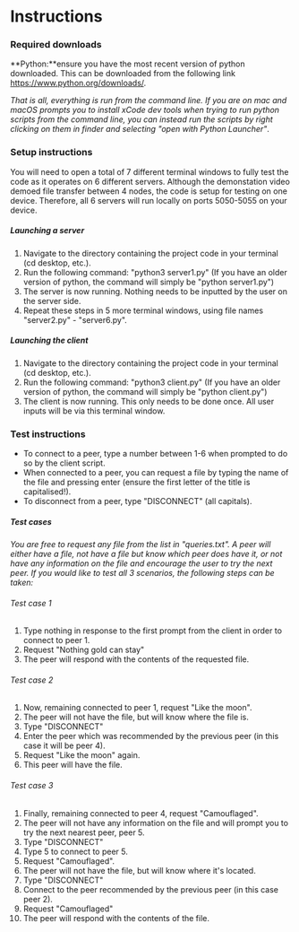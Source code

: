 # Instructions
### Required downloads
**Python:**ensure you have the most recent version of python downloaded. This can be downloaded from the following link https://www.python.org/downloads/.

*That is all, everything is run from the command line. If you are on mac and macOS prompts you to install xCode dev tools when trying to run python scripts from the command line, you can instead run the scripts by right clicking on them in finder and selecting "open with Python Launcher"*.

### Setup instructions
You will need to open a total of 7 different terminal windows to fully test the code as it operates on 6 different servers. Although the demonstation video demoed file transfer between 4 nodes, the code is setup for testing on one device. Therefore, all 6 servers will run locally on ports 5050-5055 on your device.

##### Launching a server
1. Navigate to the directory containing the project code in your terminal (cd desktop, etc.).
2. Run the following command: "python3 server1.py" (If you have an older version of python, the command will simply be "python server1.py")
4. The server is now running. Nothing needs to be inputted by the user on the server side.
5. Repeat these steps in 5 more terminal windows, using file names "server2.py" - "server6.py".

##### Launching the client
1. Navigate to the directory containing the project code in your terminal (cd desktop, etc.).
2. Run the following command: "python3 client.py" (If you have an older version of python, the command will simply be "python client.py")
3. The client is now running. This only needs to be done once. All user inputs will be via this terminal window.

### Test instructions
- To connect to a peer, type a number between 1-6 when prompted to do so by the client script.
- When connected to a peer, you can request a file by typing the name of the file and pressing enter (ensure the first letter of the title is capitalised!).
- To disconnect from a peer, type "DISCONNECT" (all capitals).
##### Test cases
*You are free to request any file from the list in "queries.txt". A peer will either have a file, not have a file but know which peer does have it, or not have any information on the file and encourage the user to try the next peer. If you would like to test all 3 scenarios, the following steps can be taken:*

###### Test case 1

1. Type nothing in response to the first prompt from the client in order to connect to peer 1.
2. Request "Nothing gold can stay"
3. The peer will respond with the contents of the requested file.

###### Test case 2

1. Now, remaining connected to peer 1, request "Like the moon".
2. The peer will not have the file, but will know where the file is.
3. Type "DISCONNECT"
4. Enter the peer which was recommended by the previous peer (in this case it will be peer 4).
5. Request "Like the moon" again.
6. This peer will have the file.

###### Test case 3

1. Finally, remaining connected to peer 4, request "Camouflaged".
2. The peer will not have any information on the file and will prompt you to try the next nearest peer, peer 5.
3. Type "DISCONNECT"
4. Type 5 to connect to peer 5.
5. Request "Camouflaged".
6. The peer will not have the file, but will know where it's located.
7. Type "DISCONNECT"
8. Connect to the peer recommended by the previous peer (in this case peer 2).
9. Request "Camouflaged"
10. The peer will respond with the contents of the file.
